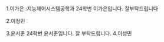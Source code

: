 1.이가은 
 :지능제어시스템공학과 24학번 이가은입니다. 잘부탁드립니다
 
   2.이정민
   
   3.윤서준
    24학번 윤서준입니다. 잘 부탁드립니다. 
   4.이성민
